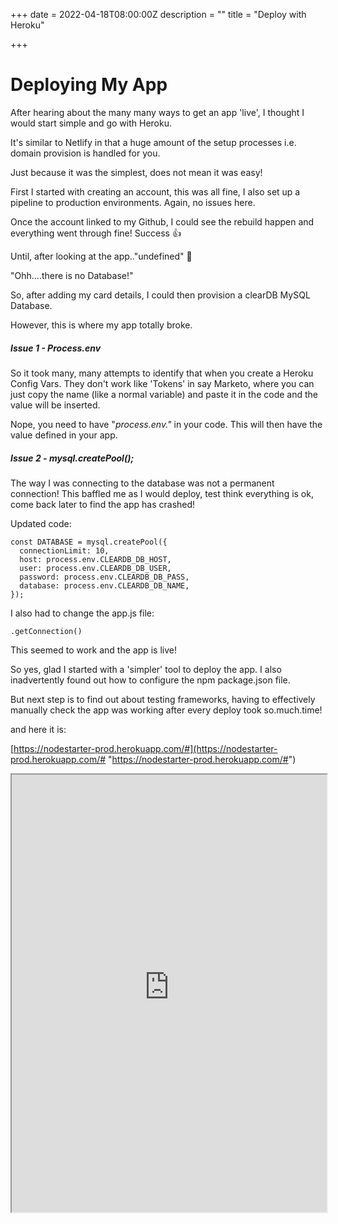 +++
date = 2022-04-18T08:00:00Z
description = ""
title = "Deploy with Heroku"

+++
# Deploying My App

After hearing about the many many ways to get an app 'live', I thought I would start simple and go with Heroku.

It's similar to Netlify in that a huge amount of the setup processes i.e. domain provision is handled for you.

Just because it was the simplest, does not mean it was easy!

First I started with creating an account, this was all fine, I also set up a pipeline to production environments. Again, no issues here.

Once the account linked to my Github, I could see the rebuild happen and everything went through fine! Success 👍

Until, after looking at the app.."undefined" 🤔

"Ohh....there is no Database!"

So, after adding my card details, I could then provision a clearDB MySQL Database.

However, this is where my app totally broke.

##### Issue 1 - Process.env

So it took many, many attempts to identify that when you create a Heroku Config Vars. They don't work like 'Tokens' in say Marketo, where you can just copy the name (like a normal variable) and paste it in the code and the value will be inserted.

Nope, you need to have "_process.env.<Config Var Name>"_  in your code. This will then have the value defined in your app.

##### Issue 2 - _mysql.createPool_();

The way I was connecting to the database was not a permanent connection! This baffled me as I would deploy, test think everything is ok, come back later to find the app has crashed!

Updated code:

    const DATABASE = mysql.createPool({
      connectionLimit: 10,
      host: process.env.CLEARDB_DB_HOST,
      user: process.env.CLEARDB_DB_USER,
      password: process.env.CLEARDB_DB_PASS,
      database: process.env.CLEARDB_DB_NAME,
    });

I also had to change the app.js file:

    .getConnection()

This seemed to work and the app is live!

So yes, glad I started with a 'simpler' tool to deploy the app. I also inadvertently found out how to configure the npm package.json file.

But next step is to find out about testing frameworks, having to effectively manually check the app was working after every deploy took so.much.time!

and here it is:

[https://nodestarter-prod.herokuapp.com/#](https://nodestarter-prod.herokuapp.com/# "https://nodestarter-prod.herokuapp.com/#")

<iframe src="https://nodestarter-prod.herokuapp.com/")   " title="name" style="height: 700px;width:100%;"> </iframe>